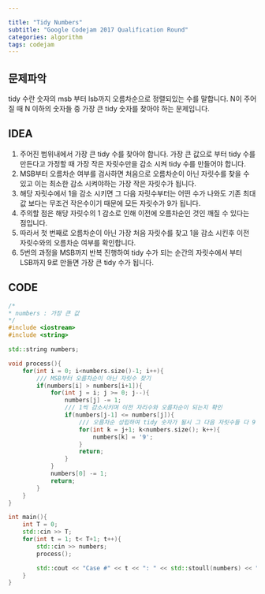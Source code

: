 ```yaml
---

title: "Tidy Numbers"
subtitle: "Google Codejam 2017 Qualification Round"
categories: algorithm
tags: codejam
---
```


## 문제파악

 tidy 수란 숫자의 msb 부터 lsb까지 오름차순으로 정렬되있는 수를 말합니다. N이 주어질 때 N 이하의 숫자들 중 가장 큰 tidy 숫자를 찾아야 하는 문제입니다.



## IDEA

1. 주어진 범위내에서 가장 큰 tidy 수를 찾아야 합니다. 가장 큰 값으로 부터 tidy 수를 만든다고 가정할 때 가장 작은 자릿수만을 감소 시켜 tidy 수를 만들어야 합니다.
2. MSB부터 오름차순 여부를 검사하면 처음으로 오름차순이 아닌 자릿수를 찾을 수 있고 이는 최소한 감소 시켜야하는 가장 작은 자릿수가 됩니다.
3. 해당 자릿수에서 1을 감소 시키면 그 다음 자릿수부터는 어떤 수가 나와도 기존 최대값 보다는 무조건 작은수이기 때문에 모든 자릿수가 9가 됩니다.
4. 주의할 점은 해당 자릿수의 1 감소로 인해 이전에 오름차순인 것인 깨질 수 있다는 점입니다.
5. 따라서 첫 번째로 오름차순이 아닌 가장 처음 자릿수를 찾고 1을 감소 시킨후 이전 자릿수와의 오름차순 여부를 확인합니다.
6. 5번의 과정을 MSB까지 반복 진행하여 tidy 수가 되는 순간의 자릿수에서 부터 LSB까지 9로 만들면 가장 큰 tidy 수가 됩니다.

##  CODE

```c++
/*
* numbers : 가장 큰 값
*/
#include <iostream>
#include <string>

std::string numbers;

void process(){
    for(int i = 0; i<numbers.size()-1; i++){
        /// MSB부터 오름차순이 아닌 자릿수 찾기
        if(numbers[i] > numbers[i+1]){
            for(int j = i; j >= 0; j--){
                numbers[j] -= 1;
                /// 1씩 감소시키며 이전 자리수와 오름차순이 되는지 확인
                if(numbers[j-1] <= numbers[j]){
                    /// 오름차순 성립하여 tidy 숫자가 될시 그 다음 자릿수들 다 9
                    for(int k = j+1; k<numbers.size(); k++){
                        numbers[k] = '9';
                    }
                    return;
                }
            }
            numbers[0] -= 1;
            return;
        }
    }
}

int main(){
    int T = 0;
    std::cin >> T;
    for(int t = 1; t< T+1; t++){
        std::cin >> numbers;
        process();

        std::cout << "Case #" << t << ": " << std::stoull(numbers) << "\n";
    }
}
```

